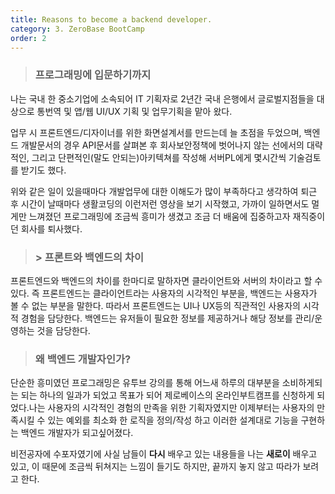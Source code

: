 ```yaml
---
title: Reasons to become a backend developer.
category: 3. ZeroBase BootCamp
order: 2
---
```

> ### 프로그래밍에 입문하기까지
나는 국내 한 중소기업에 소속되어 IT 기획자로 2년간 국내 은행에서 글로벌지점들을 대상으로 통번역 및 앱/웹 UI/UX 기획 및 업무기획을 맡아 왔다. 

업무 시 프론트엔드/디자이너를 위한 화면설계서를 만드는데 늘 초점을 두었으며, 
백엔드 개발문서의 경우 API문서를 살펴본 후 회사보안정책에 벗어나지 않는 선에서의 대략적인, 그리고 단편적인(말도 안되는)아키텍쳐를 작성해 서버PL에게 몇시간씩 기술검토를 받기도 했다.  

위와 같은 일이 있을때마다 개발업무에 대한 이해도가 많이 부족하다고 생각하여 퇴근 후 시간이 날때마다 생활코딩의 이런저런 영상을 보기 시작했고, 가까이 일하면서도 멀게만 느껴졌던 프로그래밍에 조금씩 흥미가 생겼고 조금 더 배움에 집중하고자 재직중이던 회사를 퇴사했다. 
> ### > 프론트와 백엔드의 차이 
프론트엔드와 백엔드의 차이를 한마디로 말하자면 클라이언트와 서버의 차이라고 할 수 있다. 즉 프론트엔드는 클라이언트라는 사용자의 시각적인 부분을, 백엔드는 사용자가 볼 수 없는 부분을 말한다. 따라서 프론트엔드는 UI나 UX등의 직관적인 사용자의 시각적 경험을 담당한다. 백엔드는 유저들이 필요한 정보를 제공하거나 해당 정보를 관리/운영하는 것을 담당한다.
> ### 왜 백엔드 개발자인가?
단순한 흥미였던 프로그래밍은 유투브 강의를 통해 어느새 하루의 대부분을 소비하게되는 되는 하나의 일과가 되었고 목표가 되어 제로베이스의 온라인부트캠프를 신청하게 되었다.나는 사용자의 시각적인 경험의 만족을 위한 기획자였지만 
이제부터는 사용자의 만족시킬 수 있는 예외를 최소화 한 로직을 정의/작성 하고 이러한 설계대로 기능을 구현하는 백엔드 개발자가 되고싶어졌다.

비전공자에 수포자였기에 사실 남들이 **다시** 배우고 있는 내용들을 나는 **새로이** 배우고 있고, 이 때문에 조금씩 뒤쳐지는 느낌이 들기도 하지만, 끝까지 놓지 않고 따라가 보려고 한다. 